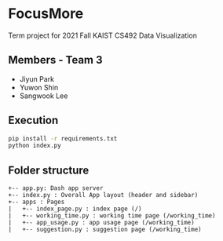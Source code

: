 # FocusMore

Term project for 2021 Fall KAIST CS492 Data Visualization

## Members - Team 3
- Jiyun Park
- Yuwon Shin
- Sangwook Lee

## Execution
```bash
pip install -r requirements.txt
python index.py
```

## Folder structure
```
+-- app.py: Dash app server
+-- index.py : Overall App layout (header and sidebar)
+-- apps : Pages
|   +-- index_page.py : index page (/)
|   +-- working_time.py : working time page (/working_time)
|   +-- app_usage.py : app usage page (/working_time)
|   +-- suggestion.py : suggestion page (/working_time)
```
